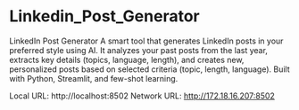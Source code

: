 # Linkedin_Post_Generator
LinkedIn Post Generator  A smart tool that generates LinkedIn posts in your preferred style using AI. It analyzes your past posts from the last year, extracts key details (topics, language, length), and creates new, personalized posts based on selected criteria (topic, length, language). Built with Python, Streamlit, and few-shot learning.


  Local URL: http://localhost:8502
  Network URL: http://172.18.16.207:8502
